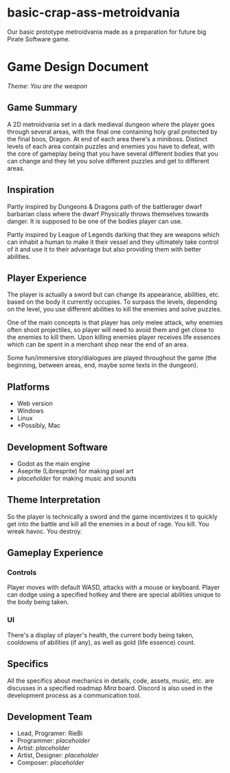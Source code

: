# basic-crap-ass-metroidvania

Our basic prototype metroidvania made as a preparation for future big Pirate Software game.

# Game Design Document

*Theme: You are the weapon*

## Game Summary
A 2D metroidvania set in a dark medieval dungeon where the player goes through several areas, with the final one containing holy grail protected by the final boos, Dragon. At end of each area there's a miniboss. Distinct levels of each area contain puzzles and enemies you have to defeat, with the core of gameplay being that you have several different bodies that you can change and they let you solve different puzzles and get to different areas.

## Inspiration
Partly inspired by Dungeons & Dragons
path of the battlerager dwarf barbarian class where the dwarf
Physically throws themselves towards danger.
It is supposed to be one of the bodies player can use.

Partly inspired by League of Legends darking that they are weapons which can inhabit a human to make it their vessel and they ultimately take control of it and use it to their advantage but also providing them with better abilities.

## Player Experience
The player is actually a sword but can change its appearance, abilities, etc. based on the body it currently occupies. To surpass the levels, depending on the level, you use different abilities to kill the enemies and solve puzzles.

One of the main concepts is that player has only melee attack, why enemies often shoot projectiles, so player will need to avoid them and get close to the enemies to kill them. Upon killing enemies player receives life essences which can be spent in a merchant shop near the end of an area.

Some fun/immersive story/dialogues are played throughout the game (the beginning, between areas, end, maybe some texts in the dungeon).

## Platforms
- Web version
- Windows
- Linux
- *Possibly, Mac

## Development Software
- Godot as the main engine
- Aseprite (Libresprite) for making pixel art
- *placeholder* for making music and sounds

## Theme Interpretation
So the player is technically a sword and the game incentivizes it to quickly get into the battle and kill all the enemies in a bout of rage. You kill. You wreak havoc. You destroy.

## Gameplay Experience

### Controls
Player moves with default WASD, attacks with a mouse or keyboard.
Player can dodge using a specified hotkey and there are special abilities unique to the body being taken.

### UI
There's a display of player's health, the current body being taken, cooldowns of abilities (if any), as well as gold (life essence) count.

## Specifics

All the specifics about mechanics in details, code, assets, music, etc. are discusses in a specified roadmap *Mira* board.
Discord is also used in the development process as a communication tool.

## Development Team

- Lead, Programer: RieBi
- Programmer: *placeholder*
- Artist: *placeholder*
- Artist, Designer: *placeholder*
- Composer: *placeholder*
